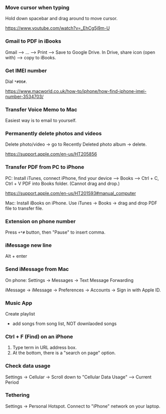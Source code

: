 ### Move cursor when typing

Hold down spacebar and drag around to move cursor.

https://www.youtube.com/watch?v=_EhCg5j9m-U


### Gmail to PDF in iBooks

Gmail --> ... --> Print --> Save to Google Drive. In Drive, share icon (open with) --> copy to iBooks.


### Get IMEI number

Dial `*#06#`.

https://www.macworld.co.uk/how-to/iphone/how-find-iphone-imei-number-3534703/


### Transfer Voice Memo to Mac

Easiest way is to email to yourself.


### Permanently delete photos and videos

Delete photo/video -> go to Recently Deleted photo album -> delete.

https://support.apple.com/en-us/HT205856


### Transfer PDF from PC to iPhone

PC: Install iTunes, connect iPhone, find your device --> Books --> Ctrl + C, Ctrl + V PDF into Books folder. (Cannot drag and drop.)

https://support.apple.com/en-us/HT201593#manual_computer

Mac: Install iBooks on iPhone. Use iTunes -> Books -> drag and drop PDF file to transfer file.


### Extension on phone number

Press `+*#` button, then "Pause" to insert comma.


### iMessage new line

Alt + enter


### Send iMessage from Mac

On phone: Settings -> Messages -> Text Message Forwarding

iMessage -> iMessage -> Preferences -> Accounts -> Sign in with Apple ID.


### Music App

Create playlist
- add songs from song list, NOT downlaoded songs


### Ctrl + F (Find) on an iPhone

1. Type term in URL address box.
2. At the bottom, there is a "search on page" option.


### Check data usage

Settings -> Cellular -> Scroll down to "Cellular Data Usage" --> Current Period


### Tethering

Settings -> Personal Hotspot. Connect to "iPhone" network on your laptop.